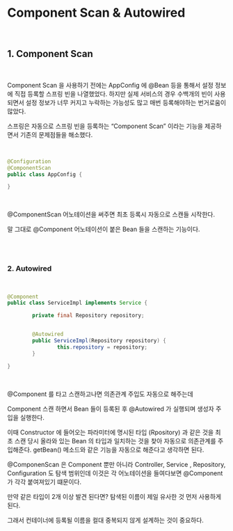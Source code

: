 # Component Scan & Autowired

<br/>

## 1. Component Scan

<br/>

Component Scan 을 사용하기 전에는 AppConfig 에 @Bean 등을 통해서 설정 정보에 직접 등록할 스프링 빈을 나열했었다. 하지만 실제 서비스의 경우 수백개의 빈이 사용되면서 설정 정보가 너무 커지고 누락하는 가능성도 많고 매번 등록해야하는 번거로움이 많았다.

스프링은 자동으로 스프링 빈을 등록하는 “Component Scan” 이라는 기능을 제공하면서 기존의 문제점들을 해소했다.

<br/>

```java
@Configuration
@ComponentScan
public class AppConfig {

}
```

<br/>

@ComponentScan 어노테이션을 써주면 최초 등록시 자동으로 스캔들 시작한다.

말 그대로 @Component 어노테이션이 붙은 Bean 들을 스캔하는 기능이다.

<br/>
<br/>

### 2. Autowired

<br/>

```java
@Component
public class ServiceImpl implements Service {

		private final Repository repository;


		@Autowired
		public ServiceImpl(Repository repository) {
				this.repository = repository;
		}

}
```

<br/>

@Component 를 타고 스캔하고나면 의존관계 주입도 자동으로 해주는데

Component 스캔 하면서 Bean 들이 등록된 후 @Autowired 가 실행되며 생성자 주입을 실행한다.

이때 Constructor 에 들어오는 파라미터에 명시된 타입 (Rpository) 과 같은 것을 최초 스캔 당시 올라와 있는 Bean 의 타입과 일치하는 것을 찾아 자동으로 의존관계를 주입해준다. getBean() 메소드와 같은 기능을 자동으로 해준다고 생각하면 된다.

@ComponenScan 은 Component 뿐만 아니라 Controller, Service , Repository, Configuration 도 탐색 범위인데 이것은 각 어노테이션을 들여다보면 @Component 가 각각 붙여져있기 떄문이다.

만약 같은 타입이 2개 이상 발견 된다면? 탐색된 이름이 제일 유사한 것 먼저 사용하게 된다.

그래서 컨테이너에 등록될 이름을 컬대 중복되지 않게 설계하는 것이 중요하다.
